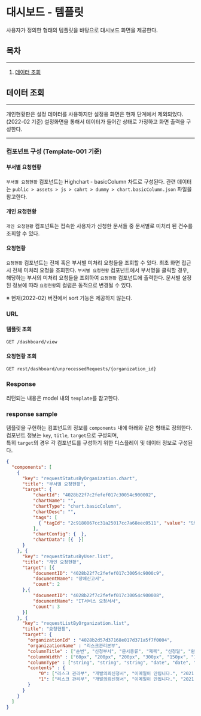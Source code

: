 # 대시보드 - 템플릿

사용자가 정의한 형태의 템플릿을 바탕으로 대시보드 화면을 제공한다.

## 목차

---

1. [데이터 조회](#데이터-조회)

## 데이터 조회

---

개인현황판은 설정 데이터를 사용하지만 설정용 화면은 현재 단계에서 제외되었다. (2022-02 기준) 
설정화면을 통해서 데이터가 들어간 상태로 가정하고 화면 출력을 구성한다.

---

### 컴포넌트 구성 (Template-001 기준)

#### 부서별 요청현황

`부서별 요청현황` 컴포넌트는 Highchart - basicColumn 차트로 구성된다.
관련 데이터는 `public > assets > js > cahrt > dummy > chart.basicColumn.json` 파일을 참고한다.

#### 개인 요청현황

`개인 요청현황` 컴포넌트는 접속한 사용자가 신청한 문서들 중 문서별로 미처리 된 건수를 조회할 수 있다.

#### 요청현황

`요청현황` 컴포넌트는 전체 혹은 부서별 미처리 요청들을 조회할 수 있다.
최초 화면 접근 시 전체 미처리 요청을 조회한다.
`부서별 요청현황` 컴포넌트에서 부서명을 클릭할 경우, 해당하는 부서의 미처리 요청들을 조회하여 `요청현황` 컴포넌트에 출력한다.
문서별 설정된 정보에 따라 `요청현황`의 컬럼은 동적으로 변경될 수 있다.

※ 현재(2022-02) 버전에서 sort 기능은 제공하지 않는다. 

### URL

#### 템플릿 조회
```
GET /dashboard/view
```
#### 요청현황 조회
```
GET rest/dashboard/unprocessedRequests/{organization_id}
```

### Response
리턴되는 내용은 model 내의 `template`를 참고한다.

### response sample
템플릿을 구헌하는 컴포넌트의 정보를 `components` 내에 아래와 같은 형태로 정의한다.   
컴포넌트 정보는 `key`, `title`, `target`으로 구성되며,  
특히 `target`의 경우 각 컴포넌트를 구성하기 위한 디스플레이 및 데이터 정보로 구성된다.    

```json
{
  "components": [
    {
      "key": "requestStatusByOrganization.chart",
      "title": "부서별 요청현황",
      "target": {
          "chartId": "4028b22f7c2fefef017c30054c900002",
          "chartName": "",
          "chartType": "chart.basicColumn",
          "chartDesc": "",
          "tags": [
            { "tagId": "2c9180867cc31a25017cc7a68eec0511", "value": "단순의뢰" }
          ],
          "chartConfig": {  },
          "chartData": [{  }]
      }
    }, {
      "key": "requestStatusByUser.list",
      "title": "개인 요청현황",
      "target": [{
          "documentID": "4028b22f7c2fefef017c30054c9000c9",
          "documentName": "장애신고서",
          "count": 2
      },{
          "documentID": "4028b22f7c2fefef017c30054c900008",
          "documentName": "IT서비스 요청서서",
          "count": 3
      }] 
    }, {
      "key": "requestListByOrganization.list",
      "title": "요청현황",
      "target": {
        "organizationId" : "4028b2d57d37168e017d371a5f7f0004",
        "organizationName" : "리스크관리본부",
        "columnTitle" : ["순번", "신청부서", "문서종류", "제목", "신청일", "완료 희망일", "상태", "PL", " 신청자", "난이도", "문서번호"],
        "columnWidth" : ["60px", "200px", "200px", "300px", "150px", "150px", "150px", "150px", "150px", "80px", "300px"],
        "columnType" : ["string", "string", "string", "date", "date", "string", "string","string", "string"],
        "contents" : {
            "0": ["리스크 관리부", "개발의뢰신청서", "이메일이 안됩니다.", "2021-02-05", "2021-02-05", "신청서 접수", "정희찬", "상", "CSR-20220117-001"],
            "1": ["리스크 관리부", "개발의뢰신청서", "이메일이 안됩니다.", "2021-02-12", "2021-02-12", "신청서 접수", "정희찬", "상", "CSR-20220117-002"]
        }
      }
    }
  ]
}
```  


